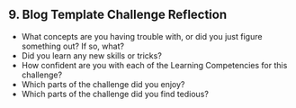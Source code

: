 ## 9. Blog Template Challenge Reflection

- What concepts are you having trouble with, or did you just figure something out? If so, what?
- Did you learn any new skills or tricks?
- How confident are you with each of the Learning Competencies for this challenge?
- Which parts of the challenge did you enjoy?
- Which parts of the challenge did you find tedious?